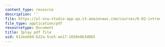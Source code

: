 ```yaml
---
content_type: resource
description: ''
file: https://ol-ocw-studio-app-qa.s3.amazonaws.com/courses/6-02-introduction-to-eecs-ii-digital-communication-systems-fall-2012/612ee68db22a5ce5ae171650e8b3d865_9HCUnJB9ovk.pdf
file_type: application/pdf
resourcetype: Document
title: 3play pdf file
uid: 612ee68d-b22a-5ce5-ae17-1650e8b3d865
---
```


